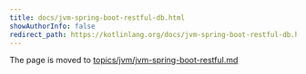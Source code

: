 ```yaml
---
title: docs/jvm-spring-boot-restful-db.html
showAuthorInfo: false
redirect_path: https://kotlinlang.org/docs/jvm-spring-boot-restful-db.html
---
```


The page is moved to [topics/jvm/jvm-spring-boot-restful.md](../../../docs/topics/jvm/jvm-spring-boot-restful.md)
